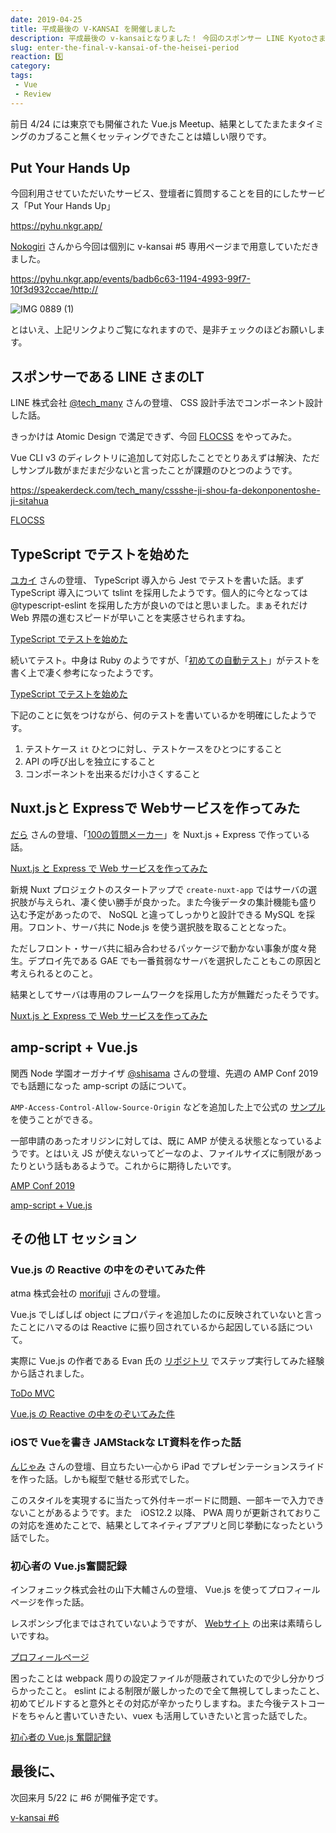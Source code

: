 ```yaml
---
date: 2019-04-25
title: 平成最後の V-KANSAI を開催しました
description: 平成最後の v-kansaiとなりました！ 今回のスポンサー LINE Kyotoさま、ご協力ありがとうございます。
slug: enter-the-final-v-kansai-of-the-heisei-period
reaction: 5️⃣
category: 
tags: 
 - Vue
 - Review
---
```


前日 4/24 には東京でも開催された Vue.js Meetup、結果としてたまたまタイミングのカブること無くセッティングできたことは嬉しい限りです。

## Put Your Hands Up

今回利用させていただいたサービス、登壇者に質問することを目的にしたサービス「Put Your Hands Up」

<a class="link-preview" href="https://pyhu.nkgr.app/">https://pyhu.nkgr.app/</a>

[Nokogiri](https://twitter.com/nkgrnkgr) さんから今回は個別に v-kansai #5 専用ページまで用意していただきました。

https://pyhu.nkgr.app/events/badb6c63-1194-4993-99f7-10f3d932ccae/http://

![IMG 0889 (1)](//images.ctfassets.net/gzkue3szf85p/1QWMz33DHb4pSM2iREh7zo/ba32d4434c153cdd4b5cfe71b84a690a/IMG_0889__1_.JPG)

とはいえ、上記リンクよりご覧になれますので、是非チェックのほどお願いします。

## スポンサーである LINE さまのLT

LINE 株式会社 [@tech_many](https://twitter.com/tech_many) さんの登壇、 CSS 設計手法でコンポーネント設計した話。

きっかけは Atomic Design で満足できず、今回 [FLOCSS](https://github.com/hiloki/flocss) をやってみた。

Vue CLI v3 のディレクトリに追加して対応したことでとりあえずは解決、ただしサンプル数がまだまだ少ないと言ったことが課題のひとつのようです。

<a class="link-preview" href="https://speakerdeck.com/tech_many/cssshe-ji-shou-fa-dekonponentoshe-ji-sitahua">https://speakerdeck.com/tech_many/cssshe-ji-shou-fa-dekonponentoshe-ji-sitahua</a>

<a class="link-preview" href="https://github.com/hiloki/flocss">FLOCSS</a>

## TypeScript でテストを始めた

[ユカイ](https://twitter.com/syukai) さんの登壇、 TypeScript 導入から Jest でテストを書いた話。まず TypeScript 導入について tslint を採用したようです。個人的に今となっては @typescript-eslint を採用した方が良いのではと思いました。まぁそれだけ Web 界隈の進むスピードが早いことを実感させられますね。

<a class="link-preview" href="https://speakerdeck.com/syukai/typescripttotesutowohazimeta">TypeScript でテストを始めた</a>

続いてテスト。中身は Ruby のようですが、「[初めての自動テスト](https://www.amazon.co.jp/%E5%88%9D%E3%82%81%E3%81%A6%E3%81%AE%E8%87%AA%E5%8B%95%E3%83%86%E3%82%B9%E3%83%88-%E2%80%95Web%E3%82%B7%E3%82%B9%E3%83%86%E3%83%A0%E3%81%AE%E3%81%9F%E3%82%81%E3%81%AE%E8%87%AA%E5%8B%95%E3%83%86%E3%82%B9%E3%83%88%E5%9F%BA%E7%A4%8E-Jonathan-Rasmusson/dp/4873118166)」がテストを書く上で凄く参考になったようです。

<a class="link-preview" href="https://www.amazon.co.jp/%E5%88%9D%E3%82%81%E3%81%A6%E3%81%AE%E8%87%AA%E5%8B%95%E3%83%86%E3%82%B9%E3%83%88-%E2%80%95Web%E3%82%B7%E3%82%B9%E3%83%86%E3%83%A0%E3%81%AE%E3%81%9F%E3%82%81%E3%81%AE%E8%87%AA%E5%8B%95%E3%83%86%E3%82%B9%E3%83%88%E5%9F%BA%E7%A4%8E-Jonathan-Rasmusson/dp/4873118166">TypeScript でテストを始めた</a>

下記のことに気をつけながら、何のテストを書いているかを明確にしたようです。

1. テストケース `it` ひとつに対し、テストケースをひとつにすること
2. API の呼び出しを独立にすること
3. コンポーネントを出来るだけ小さくすること

## Nuxt.jsと Expressで Webサービスを作ってみた

[だら](https://twitter.com/dala00) さんの登壇、「[100の質問メーカー](https://questions.appllis.net/)」を Nuxt.js + Express で作っている話。

<a class="link-preview" href="https://questions.appllis.net/">Nuxt.js と Express で Web サービスを作ってみた</a>

新規 Nuxt プロジェクトのスタートアップで `create-nuxt-app` ではサーバの選択肢が与えられ、凄く使い勝手が良かった。また今後データの集計機能も盛り込む予定があったので、 NoSQL と違ってしっかりと設計できる MySQL を採用。フロント、サーバ共に Node.js を使う選択肢を取ることとなった。

ただしフロント・サーバ共に組み合わせるパッケージで動かない事象が度々発生。デプロイ先である GAE でも一番貧弱なサーバを選択したこともこの原因と考えられるとのこと。

結果としてサーバは専用のフレームワークを採用した方が無難だったそうです。

<a class="link-preview" href="https://speakerdeck.com/dala00/nuxt-dot-jstoexpressdewebsabisuwozuo-tutemita">Nuxt.js と Express で Web サービスを作ってみた</a>

## amp-script + Vue.js

関西 Node 学園オーガナイザ [@shisama](https://twitter.com/shisama) さんの登壇、先週の AMP Conf 2019 でも話題になった amp-script の話について。

`AMP-Access-Control-Allow-Source-Origin` などを追加した上で公式の [サンプル](https://github.com/ampproject/amphtml) を使うことができる。

一部申請のあったオリジンに対しては、既に AMP が使える状態となっているようです。とはいえ JS が使えないってどーなのよ、ファイルサイズに制限があったりという話もあるようで。これからに期待したいです。

<a class="link-preview" href="https://amp.dev/ja/events/amp-conf-2019">AMP Conf 2019</a>

<a class="link-preview" href="https://speakerdeck.com/masashi/number-v-kansai-5">amp-script + Vue.js</a>

## その他 LT セッション

### Vue.js の Reactive の中をのぞいてみた件

atma 株式会社の [morifuji](https://twitter.com/maroon88) さんの登壇。

Vue.js でしばしば object にプロパティを追加したのに反映されていないと言ったことにハマるのは Reactive に振り回されているから起因している話について。

実際に Vue.js の作者である Evan 氏の [リポジトリ](https://github.com/vuejs/vue/tree/dev/examples/todomvc) でステップ実行してみた経験から話されました。

<a class="link-preview" href="https://github.com/vuejs/vue/tree/dev/examples/todomvc">ToDo MVC</a>

<a class="link-preview" href="https://speakerdeck.com/diggymo/vue-dot-jsfalsereactivefalsezhong-wofalsezoitemitajian-35149316-f2b0-4ee3-91f3-fff6d272f129">Vue.js の Reactive の中をのぞいてみた件</a>

### iOSで Vueを書き JAMStackな LT資料を作った話

[んじゃみ](https://twitter.co179jp) さんの登壇、目立ちたい一心から iPad でプレゼンテーションスライドを作った話。しかも縦型で魅せる形式でした。

このスタイルを実現するに当たって外付キーボードに問題、一部キーで入力できないことがあるようです。また　iOS12.2 以降、 PWA 周りが更新されておりこの対応を進めたことで、結果としてネイティブアプリと同じ挙動になったという話でした。

### 初心者の Vue.js奮闘記録

インフォニック株式会社の山下大輔さんの登壇、 Vue.js を使ってプロフィールページを作った話。

レスポンシブ化まではされていないようですが、 [Webサイト](https://portfolio-of-daisuke.firebaseapp.com/#/) の出来は素晴らしいですね。

<a class="link-preview" href="https://portfolio-of-daisuke.firebaseapp.com/#/">プロフィールページ</a>

困ったことは webpack 周りの設定ファイルが隠蔽されていたので少し分かりづらかったこと。 eslint による制限が厳しかったので全て無視してしまったこと、初めてビルドすると意外とその対応が辛かったりしますね。また今後テストコードをちゃんと書いていきたい、vuex も活用していきたいと言った話でした。

<a class="link-preview" href="https://speakerdeck.com/libra189/vuebeginner">初心者の Vue.js 奮闘記録</a>

## 最後に、

次回来月 5/22 に #6 が開催予定です。

<a class="link-preview" href="https://vuekansai.connpass.com/event/122664/">v-kansai #6</a>
